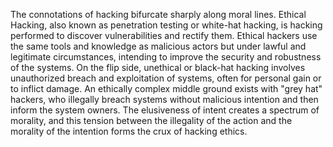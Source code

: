 
The connotations of hacking bifurcate sharply along moral lines. Ethical Hacking, also known as penetration testing or white-hat hacking, is hacking performed to discover vulnerabilities and rectify them. Ethical hackers use the same tools and knowledge as malicious actors but under lawful and legitimate circumstances, intending to improve the security and robustness of the systems. On the flip side, unethical or black-hat hacking involves unauthorized breach and exploitation of systems, often for personal gain or to inflict damage. An ethically complex middle ground exists with "grey hat" hackers, who illegally breach systems without malicious intention and then inform the system owners. The elusiveness of intent creates a spectrum of morality, and this tension between the illegality of the action and the morality of the intention forms the crux of hacking ethics.

